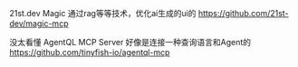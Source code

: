 
21st.dev Magic
通过rag等等技术，优化ai生成的ui的
<https://github.com/21st-dev/magic-mcp>

没太看懂
AgentQL MCP Server
好像是连接一种查询语言和Agent的
<https://github.com/tinyfish-io/agentql-mcp>